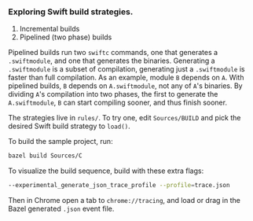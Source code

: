 ### Exploring Swift build strategies.

1. Incremental builds
2. Pipelined (two phase) builds

Pipelined builds run two `swiftc` commands, one that generates a `.swiftmodule`, and one that generates the binaries. Generating a `.swiftmodule` is a subset of compilation, generating just a `.swiftmodule` is faster than full compilation. As an example, module `B` depends on `A`. With pipelined builds, `B` depends on `A.swiftmodule`, not any of `A`'s binaries. By dividing `A`'s compilation into two phases, the first to generate the `A.swiftmodule`, `B` can start compiling sooner, and thus finish sooner.

The strategies live in `rules/`. To try one, edit `Sources/BUILD` and pick the desired Swift build strategy to `load()`.

To build the sample project, run:

```sh
bazel build Sources/C
```

To visualize the build sequence, build with these extra flags:

```sh
--experimental_generate_json_trace_profile --profile=trace.json
```

Then in Chrome open a tab to `chrome://tracing`, and load or drag in the Bazel generated `.json` event file.
